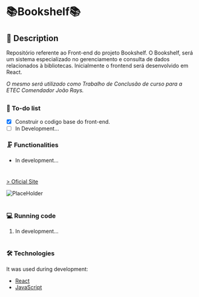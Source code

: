 # 📚Bookshelf📚
## 📖 Description 
<p>Repositório referente ao Front-end do projeto Bookshelf. O Bookshelf, será um sistema especializado no gerenciamento e consulta de dados relacionados à bibliotecas. Inicialmente o frontend será desenvolvido em React.</p>
<p><i>O mesmo será utilizado como Trabalho de Conclusão de curso para a ETEC Comendador João Rays.</i></p>

##

### 📓 To-do list

- [x] Construir o codigo base do front-end.
- [ ] In Development...

### 🗜️ Functionalities

- In development...

#
<a href="https://github.com/GuilhermeNono/bookshelf-frontend">> Oficial Site</a>

![PlaceHolder](https://sunsetmediawave.files.wordpress.com/2014/10/1-title1.gif)

#

### 💻 Running code

1. In development...
#

### 🛠️ Technologies

It was used during development:
- [React](https://reactjs.org/)
- [JavaScript](https://developer.mozilla.org/en-US/docs/Web/JavaScript)

